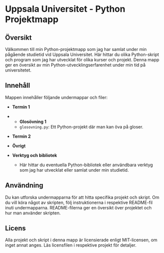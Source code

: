 # Uppsala Universitet - Python Projektmapp

## Översikt

Välkommen till min Python-projektmapp som jag har samlat under min pågående studietid vid Uppsala Universitet. Här hittar du olika Python-skript och program som jag har utvecklat för olika kurser och projekt. Denna mapp ger en översikt av min Python-utvecklingserfarenhet under min tid på universitetet.
## Innehåll

Mappen innehåller följande undermappar och filer:

- **Termin 1**
- - **Glosövning 1**
  - `glosovning.py`: Ett Python-projekt där man kan öva på gloser.

- **Termin 2**
  
- **Övrigt**

- **Verktyg och bibliotek**
  - Här hittar du eventuella Python-bibliotek eller användbara verktyg som jag har utvecklat eller samlat under min studietid.

## Användning

Du kan utforska undermapparna för att hitta specifika projekt och skript. Om du vill köra något av skripten, följ instruktionerna i respektive README-fil inuti undermapparna. README-filerna ger en översikt över projektet och hur man använder skripten.

## Licens

Alla projekt och skript i denna mapp är licensierade enligt MIT-licensen, om inget annat anges. Läs licensfilen i respektive projekt för detaljer.

